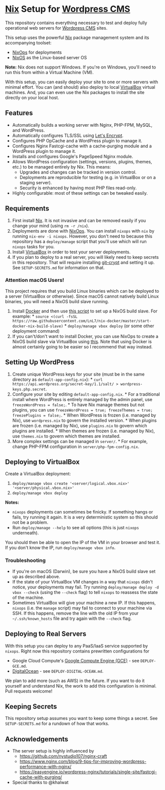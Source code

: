 # [Nix](https://nixos.org/nix/) Setup for [Wordpress CMS](https://wordpress.org/)

This repository contains everything necessary to test and deploy fully operational web servers for [Wordpress CMS](https://wordpress.com/) sites.

This setup uses the powerful [Nix](https://nixos.org/nix/) package management system and its accompanying toolset:

  - [NixOps](https://nixos.org/nixops/) for deployments
  - [NixOS](https://nixos.org/) as the Linux-based server OS

**Note:** Nix does not support Windows. If you're on Windows, you'll need to run this from within a Virtual Machine (VM).

With this setup, you can easily deploy your site to one or more servers with minimal effort. You can (and should) also deploy to local [VirtualBox](https://www.virtualbox.org/) virtual machines. And, you can even use the Nix packages to install the site directly on your local host.

## Features

  * Automatically builds a working server with Nginx, PHP-FPM, MySQL, and WordPress.
  * Automatically configures TLS/SSL using [Let's Encrypt](https://letsencrypt.org/).
  * Configures PHP OpCache and a WordPress plugin to manage it.
  * Configures Nginx Fastcgi-cache with a cache-purging module and a WordPress plugin to manage it.
  * Installs and configures Google's PageSpeed Nginx module.
  * Allows WordPress configuration (settings, versions, plugins, themes, etc.) to be managed entirely by Nix. This means:
    * Upgrades and changes can be tracked in version control.
    * Deployments are reproducible for testing (e.g. in VirtualBox or on a staging server).
    * Security is enhanced by having most PHP files read-only.
  * Highly configurable: most of these settings can be tweaked easily.


## Requirements

  1. First install [Nix](https://nixos.org/nix/). It is not invasive and can be removed easily if you change your mind (using `rm -r /nix`).
  2. Deployments are done with [NixOps](https://nixos.org/nixops/). You can install `nixops` with `nix` by running `nix-env -i nixops`. However, you don't need to because this repository has a `deploy/manage` script that you'll use which will run `nixops` tasks for you.
  3. Install [VirtualBox](https://www.virtualbox.org/) in order to test your server deployments.
  4. If you plan to deploy to a real server, you will likely need to keep secrets in this repository. That will require installing [git-crypt](https://www.agwa.name/projects/git-crypt/) and setting it up. See `SETUP-SECRETS.md` for information on that.

### Attention macOS Users!

This project requires that you build Linux binaries which can be deployed to a server (VirtualBox or otherwise). Since macOS cannot natively build Linux binaries, you will need a NixOS build slave running.

  1. Install [Docker](https://www.docker.com/) and then use [this script](https://github.com/LnL7/nix-docker/blob/master/start-docker-nix-build-slave) to set up a NixOS build slave. For example:
    * `source <(curl -fsSL https://raw.githubusercontent.com/LnL7/nix-docker/master/start-docker-nix-build-slave)`
    * `deploy/manage vbox deploy` (or some other deployment command)
  2. If you can't/don't want to install Docker, you can use NixOps to create a NixOS build slave via VirtualBox using [this](https://github.com/3noch/nix-vbox-build-slave). Note that using Docker is almost certainly going to be easier so I recommend that way instead.


## Setting Up WordPress

  1. Create unique WordPress keys for your site (must be in the same directory as `default-app-config.nix`):
    * `curl https://api.wordpress.org/secret-key/1.1/salt/ > wordpress-keys.php.secret`.
  2. Configure your site by editing `default-app-config.nix`.
    * For a traditional install where WordPress is entirely managed by the admin panel, use `freezeWordPress = false;`.
    * To have Nix manage themes but not plugins, you can use `freezeWordPress = true; freezeThemes = true; freezePlugins = false;`.
    * When WordPress is frozen (i.e. managed by Nix), use `wordpress.nix` to govern the installed version.
    * When plugins are frozen (i.e. managed by Nix), use `plugins.nix` to govern which plugins are installed.
    * When themes are frozen (i.e. managed by Nix), use `themes.nix` to govern which themes are installed.
  3. More complex settings can be managed in `server/`.
    * For example, change PHP-FPM configuration in `server/php-fpm-config.nix`.


## Deploying to VirtualBox

Create a VirtualBox deployment:

  1. `deploy/manage vbox create '<server/logical.vbox.nix>' '<server/physical.vbox.nix>'`
  2. `deploy/manage vbox deploy`

**Notes:**

  * `nixops` deployments can sometimes be finicky. If something hangs or fails, try running it again. It is a very deterministic system so this should not be a problem.
  * Run `deploy/manage --help` to see all options (this is just `nixops` underneath).

You should then be able to open the IP of the VM in your browser and test it. If you don't know the IP, run `deploy/manage vbox info`.


### Troubleshooting

  * If you're on macOS (Darwin), be sure you have a NixOS build slave set up as described above.
  * If the state of your VirtualBox VM changes in a way that `nixops` didn't notice, your deployments may fail. Try running `deploy/manage deploy -d vbox --check` (using the `--check` flag) to tell `nixops` to reassess the state of the machine.
  * Sometimes VirtualBox will give your machine a new IP. If this happens, `nixops` (i.e. the `manage` script) may fail to connect to your machine via SSH. If this happens, remove the line with the old IP from your `~/.ssh/known_hosts` file and try again with the `--check` flag.


## Deploying to Real Servers

With this setup you can deploy to any PaaS/IaaS service supported by `nixops`. Right now this repository contains prewritten configurations for

  * Google Cloud Compute's [Google Compute Engine (GCE)](https://cloud.google.com/compute/) - see `DEPLOY-GCE.md`.
  * [DigitalOcean](https://www.digitalocean.com/) - see `DEPLOY-DIGITAL-OCEAN.md`.

We plan to add more (such as AWS) in the future. If you want to do it yourself and understand Nix, the work to add this configuration is minimal. Pull requests welcome!


## Keeping Secrets

This repository setup assumes you want to keep some things a secret. See `SETUP-SECRETS.md` for a rundown of how that works.


## Acknowledgements

  * The server setup is highly influenced by
    * https://github.com/nystudio107/nginx-craft
    * https://www.nginx.com/blog/9-tips-for-improving-wordpress-performance-with-nginx/
    * https://easyengine.io/wordpress-nginx/tutorials/single-site/fastcgi-cache-with-purging/
  * Special thanks to @khalwat
